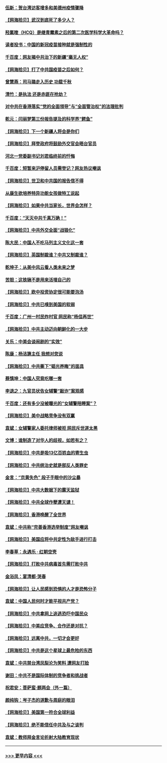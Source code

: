 #### [伍新：贺台湾访客增多和美德州疫情骤降](../pages/nsc993/n12865651.md?t=04082352) 
#### [【网海拾贝】武汉到底死了多少人？](../pages/nsc993/n12863707.md?t=04082352) 
#### [羟氯喹（HCQ）是继青霉素之后的第二次医学科学大革命吗？](../pages/nsc993/n12638564.md?t=04082352) 
#### [读者投书：中国的新冠疫苗接种就是强制性的](../pages/nsc993/n12859932.md?t=04082352) 
#### [千百度：网友揭中共治下的新疆“毫无人权”](../pages/nsc993/n12858385.md?t=04082352) 
#### [【网海拾贝】打了中共国疫苗之后如何？](../pages/nsc993/n12857866.md?t=04082352) 
#### [曾慧燕：司马璐走入历史 功载千秋](../pages/nsc993/n12856996.md?t=04082352) 
#### [清竹：是执法 还是赤匪在抢劫？](../pages/nsc993/n12856952.md?t=04082352) 
#### [对中共在香港落实“党的全面领导”与“全面管治权”的法理批判](../pages/nsc993/n12856929.md?t=04082352) 
#### [乾元：闫丽梦第三份报告提及的科学界“鳄鱼”](../pages/nsc993/n12855985.md?t=04082352) 
#### [【网海拾贝】下一个新疆人将会是你们](../pages/nsc993/n12855864.md?t=04082352) 
#### [【网海拾贝】拜登政府将鼓励外交官会晤台官员](../pages/nsc993/n12853615.md?t=04082352) 
#### [河北一党委副书记刘君临终前的忏悔](../pages/nsc993/n12849420.md?t=04082352) 
#### [千百度：短暂来沪停留人员需登记？网友热议嘲讽](../pages/nsc993/n12853497.md?t=04082352) 
#### [【网海拾贝】世卫和中共国的报告信不得](../pages/nsc993/n12850902.md?t=04082352) 
#### [从康生欲培养特异功能女孩做特工说起](../pages/nsc993/n12849289.md?t=04082352) 
#### [【网海拾贝】如果中共当家长，世界会怎样？](../pages/nsc993/n12848436.md?t=04082352) 
#### [千百度：“天灭中共千真万确！”](../pages/nsc993/n12845659.md?t=04082352) 
#### [【网海拾贝】中共外交全面“战狼化”](../pages/nsc993/n12845607.md?t=04082352) 
#### [陈大民：中国人不吃马列主义文化这一套](../pages/nsc993/n12842496.md?t=04082352) 
#### [【网海拾贝】英国制裁谁？中共又制裁谁？](../pages/nsc993/n12840909.md?t=04082352) 
#### [乾坤子：从美中风云看人类未来之梦](../pages/nsc993/n12840590.md?t=04082352) 
#### [苦胆：这铁锹不是用来活埋自己的](../pages/nsc993/n12839512.md?t=04082352) 
#### [【网海拾贝】欧中投资协定很可能要泡汤](../pages/nsc993/n12835122.md?t=04082352) 
#### [【网海拾贝】中共已嗅到美国的软弱](../pages/nsc993/n12832411.md?t=04082352) 
#### [千百度：广州一村民炸村官 网民称“杨佳再世”](../pages/nsc993/n12832380.md?t=04082352) 
#### [【网海拾贝】中共主动迈向朝鲜化的一大步](../pages/nsc993/n12829887.md?t=04082352) 
#### [关乐：中美会谈闹剧的“实效”](../pages/nsc993/n12826698.md?t=04082352) 
#### [陈康：杨洁篪主任  我想对您说](../pages/nsc993/n12826609.md?t=04082352) 
#### [【网海拾贝】中共撕下“韬光养晦”的面具](../pages/nsc993/n12826459.md?t=04082352) 
#### [蔡慎坤：中国人究竟吃哪一套](../pages/nsc993/n12826010.md?t=04082352) 
#### [李退之：九官员状告女辅警“敲诈”案观感](../pages/nsc993/n12823984.md?t=04082352) 
#### [千百度：还有多少没被曝光的“女辅警陪睡案”？](../pages/nsc993/n12822136.md?t=04082352) 
#### [【网海拾贝】美中战略竞争没有双赢](../pages/nsc993/n12822105.md?t=04082352) 
#### [袁斌：女辅警家人委托律师被拒 网民斥世道太黑](../pages/nsc993/n12822004.md?t=04082352) 
#### [文博：谁制造了对华人的歧视，如若有之？](../pages/nsc993/n12821635.md?t=04082352) 
#### [【网海拾贝】中共是吸13亿百姓血的寄生虫](../pages/nsc993/n12819191.md?t=04082352) 
#### [【网海拾贝】中共统治史就是部反人类罪史](../pages/nsc993/n12816738.md?t=04082352) 
#### [金言：“京黄失色” 段子手眼中的沙尘暴](../pages/nsc993/n12815700.md?t=04082352) 
#### [【网海拾贝】中共大数据下的露天监狱](../pages/nsc993/n12811075.md?t=04082352) 
#### [【网海拾贝】中共全球作孽遭天谴！](../pages/nsc993/n12810258.md?t=04082352) 
#### [【网海拾贝】香港唤醒了全世界](../pages/nsc993/n12809100.md?t=04082352) 
#### [袁斌：中共称“完善香港选举制度”网友嘲讽](../pages/nsc993/n12808994.md?t=04082352) 
#### [【网海拾贝】美国应将中共定性为敌手进行打击](../pages/nsc993/n12806870.md?t=04082352) 
#### [李春草：永遇乐 · 红朝空壳](../pages/nsc993/n12805365.md?t=04082352) 
#### [【网海拾贝】打败中共病毒首先需打败中共](../pages/nsc993/n12803930.md?t=04082352) 
#### [金浴凤：宴清都‧哭春](../pages/nsc993/n12801601.md?t=04082352) 
#### [【网海拾贝】让人民感到恐惧的人才是恐怖分子](../pages/nsc993/n12799347.md?t=04082352) 
#### [袁斌：中国人民何时才能平视共产党？](../pages/nsc993/n12799306.md?t=04082352) 
#### [【网海拾贝】中共拿网上追逃恐吓中国民众](../pages/nsc993/n12796905.md?t=04082352) 
#### [【网海拾贝】中美应竞争、合作还是对抗？](../pages/nsc993/n12794675.md?t=04082352) 
#### [【网海拾贝】远离中共，一切才会更好](../pages/nsc993/n12793572.md?t=04082352) 
#### [【网海拾贝】中共是这个星球上最危险的东西](../pages/nsc993/n12791400.md?t=04082352) 
#### [袁斌：中共禁台湾凤梨沦为笑料 遭网友打脸](../pages/nsc993/n12791335.md?t=04082352) 
#### [谢田：中共不是国际体制的竞争者和挑战者](../pages/nsc993/n12791212.md?t=04082352) 
#### [祝君安：菩萨蛮·题两会（外一篇）](../pages/nsc993/n12786801.md?t=04082352) 
#### [颜纯钩：岑子杰的道歉与周庭的眼泪](../pages/nsc993/n12786775.md?t=04082352) 
#### [【网海拾贝】美国第一符合全球利益](../pages/nsc993/n12786666.md?t=04082352) 
#### [【网海拾贝】绝不能信任中共及与之谈判](../pages/nsc993/n12784266.md?t=04082352) 
#### [袁斌：教师拜金言论折射大陆教育现状](../pages/nsc993/n12783868.md?t=04082352) 

----
#### [ >>> 更早内容 <<< ](../indexes/nsc993-earlier.md)
